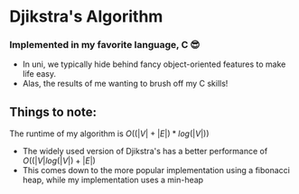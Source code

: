 # Djikstra's Algorithm
### Implemented in my favorite language, C 😎
- In uni, we typically hide behind fancy object-oriented features to make life easy.
- Alas, the results of me wanting to brush off my C skills!

## Things to note:
The runtime of my algorithm is $O((|V| + |E|) * log(|V|))$
- The widely used version of Djikstra's has a better performance of $O((|V|log(|V|) + |E|)$
- This comes down to the more popular implementation using a fibonacci heap, while my implementation uses a min-heap